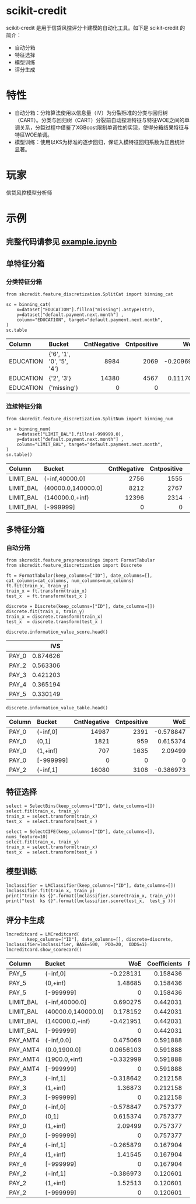# scikit-credit
scikit-credit 是用于信贷风控评分卡建模的自动化工具。如下是 scikit-credit 的简介：
* 自动分箱
* 特征选择
* 模型训练 
* 评分生成

# 特性
* 自动分箱：分箱算法使用以信息量（IV）为分裂标准的分类与回归树（CART）。分类与回归树（CART）分裂前自动探测特征与特征WOE之间的单调关系，分裂过程中借鉴了XGBoost限制单调性的实现，使得分箱结果特征与特征WOE单调。
* 模型训练：使用以KS为标准的逐步回归，保证入模特征回归系数为正且统计显著。

# 玩家
信贷风控模型分析师

# 示例

## 完整代码请参见 [example.ipynb](https://github.com/JYLFamily/scikit-credit/blob/master/examples/example.ipynb)

## 单特征分箱

### 分类特征分箱
```
from skcredit.feature_discretization.SplitCat import binning_cat

sc = binning_cat(
    x=dataset["EDUCATION"].fillna("missing").astype(str),
    y=dataset["default.payment.next.month"] ,
    column="EDUCATION", target="default.payment.next.month",
)
sc.table
```
| Column    | Bucket                    |   CntNegative |   Cntpositive |       WoE |        IVS |
|:----------|:--------------------------|--------------:|--------------:|----------:|-----------:|
| EDUCATION | {'6', '1', '0', '5', '4'} |          8984 |          2069 | -0.209693 | 0.0152528  |
| EDUCATION | {'2', '3'}                |         14380 |          4567 |  0.111705 | 0.00812532 |
| EDUCATION | {'missing'}               |             0 |             0 |  0        | 0          |

### 连续特征分箱
```
from skcredit.feature_discretization.SplitNum import binning_num

sn = binning_num(
    x=dataset["LIMIT_BAL"].fillna(-999999.0),
    y=dataset["default.payment.next.month"] ,
    column="LIMIT_BAL", target="default.payment.next.month",
)
sn.table()
```
| Column    | Bucket             |   CntNegative |   Cntpositive |       WoE |       IVS |
|:----------|:-------------------|--------------:|--------------:|----------:|----------:|
| LIMIT_BAL | (-inf,40000.0]     |          2756 |          1555 |  0.686382 | 0.0798734 |
| LIMIT_BAL | (40000.0,140000.0] |          8212 |          2767 |  0.170854 | 0.0111888 |
| LIMIT_BAL | (140000.0,+inf)    |         12396 |          2314 | -0.419709 | 0.0763266 |
| LIMIT_BAL | [-999999]          |             0 |             0 |  0        | 0         |

## 多特征分箱

### 自动分箱
```
from skcredit.feature_preprocessings import FormatTabular
from skcredit.feature_discretization import Discrete

ft = FormatTabular(keep_columns=["ID"], date_columns=[], cat_columns=cat_columns, num_columns=num_columns)
ft.fit(train_x, train_y)
train_x = ft.transform(train_x)
test_x  = ft.transform(test_x )

discrete = Discrete(keep_columns=["ID"], date_columns=[])
discrete.fit(train_x, train_y)
train_x = discrete.transform(train_x)
test_x  = discrete.transform(test_x )
```
```
discrete.information_value_score.head()
```
|       |      IVS |
|:------|---------:|
| PAY_0 | 0.874626 |
| PAY_2 | 0.563306 |
| PAY_3 | 0.421203 |
| PAY_4 | 0.365194 |
| PAY_5 | 0.330149 |
```
discrete.information_value_table.head()
```
| Column   | Bucket    |   CntNegative |   Cntpositive |       WoE |       IVS |
|:---------|:----------|--------------:|--------------:|----------:|----------:|
| PAY_0    | (-inf,0]  |         14987 |          2391 | -0.578847 | 0.217663  |
| PAY_0    | (0,1]     |          1821 |           959 |  0.615374 | 0.0544047 |
| PAY_0    | (1,+inf)  |           707 |          1635 |  2.09499  | 0.602558  |
| PAY_0    | [-999999] |             0 |             0 |  0        | 0         |
| PAY_2    | (-inf,1]  |         16080 |          3108 | -0.386973 | 0.114002  |

## 特征选择
```
select = SelectBins(keep_columns=["ID"], date_columns=[])
select.fit(train_x, train_y)
train_x = select.transform(train_x)
test_x  = select.transform(test_x )
```
```
select = SelectCIFE(keep_columns=["ID"], date_columns=[], nums_feature=10)
select.fit(train_x, train_y)
train_x = select.transform(train_x)
test_x  = select.transform(test_x )
```

## 模型训练

```
lmclassifier = LMClassifier(keep_columns=["ID"], date_columns=[])
lmclassifier.fit(train_x, train_y)
print("train ks {}".format(lmclassifier.score(train_x, train_y)))
print("test  ks {}".format(lmclassifier.score(test_x,  test_y )))
```

## 评分卡生成
```
lmcreditcard = LMCreditcard(
        keep_columns=["ID"], date_columns=[], discrete=discrete, lmclassifier=lmclassifier, BASE=500,  PDO=20,  ODDS=1)
lmcreditcard.show_scorecard()
```
| Column    | Bucket             |        WoE |   Coefficients |   PartialScore |   OffsetScores |
|:----------|:-------------------|-----------:|---------------:|---------------:|---------------:|
| PAY_5     | (-inf,0]           | -0.228131  |       0.158436 |        1.0429  |        535.934 |
| PAY_5     | (0,+inf)           |  1.48685   |       0.158436 |       -6.79711 |        535.934 |
| PAY_5     | [-999999]          |  0         |       0.158436 |       -0       |        535.934 |
| LIMIT_BAL | (-inf,40000.0]     |  0.690275  |       0.442031 |       -8.804   |        535.934 |
| LIMIT_BAL | (40000.0,140000.0] |  0.178152  |       0.442031 |       -2.27221 |        535.934 |
| LIMIT_BAL | (140000.0,+inf)    | -0.421951  |       0.442031 |        5.38171 |        535.934 |
| LIMIT_BAL | [-999999]          |  0         |       0.442031 |       -0       |        535.934 |
| PAY_AMT4  | (-inf,0.0]         |  0.475069  |       0.591888 |       -8.11335 |        535.934 |
| PAY_AMT4  | (0.0,1900.0]       |  0.0656103 |       0.591888 |       -1.12051 |        535.934 |
| PAY_AMT4  | (1900.0,+inf)      | -0.332999  |       0.591888 |        5.68705 |        535.934 |
| PAY_AMT4  | [-999999]          |  0         |       0.591888 |       -0       |        535.934 |
| PAY_3     | (-inf,1]           | -0.318642  |       0.212158 |        1.95059 |        535.934 |
| PAY_3     | (1,+inf)           |  1.36873   |       0.212158 |       -8.37882 |        535.934 |
| PAY_3     | [-999999]          |  0         |       0.212158 |       -0       |        535.934 |
| PAY_0     | (-inf,0]           | -0.578847  |       0.757377 |       12.6497  |        535.934 |
| PAY_0     | (0,1]              |  0.615374  |       0.757377 |      -13.4479  |        535.934 |
| PAY_0     | (1,+inf)           |  2.09499   |       0.757377 |      -45.7824  |        535.934 |
| PAY_0     | [-999999]          |  0         |       0.757377 |       -0       |        535.934 |
| PAY_4     | (-inf,1]           | -0.265879  |       0.167904 |        1.2881  |        535.934 |
| PAY_4     | (1,+inf)           |  1.41545   |       0.167904 |       -6.85739 |        535.934 |
| PAY_4     | [-999999]          |  0         |       0.167904 |       -0       |        535.934 |
| PAY_2     | (-inf,1]           | -0.386973  |       0.120601 |        1.34659 |        535.934 |
| PAY_2     | (1,+inf)           |  1.52513   |       0.120601 |       -5.30718 |        535.934 |
| PAY_2     | [-999999]          |  0         |       0.120601 |       -0       |        535.934 |